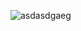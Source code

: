 
![asdasdgaeg](https://user-images.githubusercontent.com/43742265/201301522-5173e5d0-2768-4509-ac5f-dc70d528004a.png)

